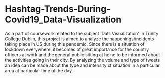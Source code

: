 # Hashtag-Trends-During-Covid19_Data-Visualization

As a part of coursework related to the subject 'Data Visualization' in Trinity College Dublin, this project is aimed to analyze the happenings/incidents taking place in US during this pandemic. Since there is a situation of lockdown everywhere, it becomes of great importance for the country officers at work and the general public sitting at home to be informed about the activities going in their city. By analyzing the volume and type of tweets an idea can be made about the type and intensity of situation in a particular area at particular time of the day.
